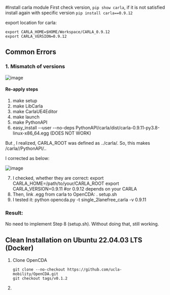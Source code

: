 #Install carla module
First check version, `pip show carla`, if it is not satisfied install again with specific version `pip install carla==0.9.12`

export location for carla:
```
export CARLA_HOME=$HOME/Workspace/CARLA_0.9.12
export CARLA_VERSION=0.9.12
```

## Common Errors
### 1. Mismatch of versions

![image](https://github.com/mcitir/usage--OpenCDA/assets/35730346/f6f22f1c-380e-48f6-aedf-975c95b6d2f0)

#### Re-apply steps
1) make setup
2) make LibCarla
3) make CarlaUE4Editor
4) make launch
5) make PythonAPI
6) easy_install --user --no-deps PythonAPI/carla/dist/carla-0.9.11-py3.8-linux-x86_64.egg (DOES NOT WORK)

But , I realized, CARLA_ROOT was defined as ../carla/. So, this makes /carla//PythonAPI/..

I corrected as below:

![image](https://github.com/mcitir/usage--OpenCDA/assets/35730346/31f3c5f7-14f6-4e27-9448-1eb7f79e22fa)

7) I checked, whether they are correct:
export CARLA_HOME=/path/to/your/CARLA_ROOT
export CARLA_VERSION=0.9.11 #or 0.9.12 depends on your CARLA
8) Then, link .egg from carla to OpenCDA:
. setup.sh
9) I tested it: python opencda.py -t single_2lanefree_carla -v 0.9.11
### Result:
No need to implement Step 8 (setup.sh). Without doing that, still working.

## Clean Installation on Ubuntu 22.04.03 LTS (Docker)
1) Clone OpenCDA
   ```
   git clone --no-checkout https://github.com/ucla-mobility/OpenCDA.git
   git checkout tags/v0.1.2
   ```
3) 
